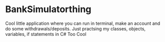 # BankSimulatorthing
Cool little application where you can run in terminal, make an account and do some withdrawals/deposits. Just practsing my classes, objects, variables, if statements in C#
Too Cool
